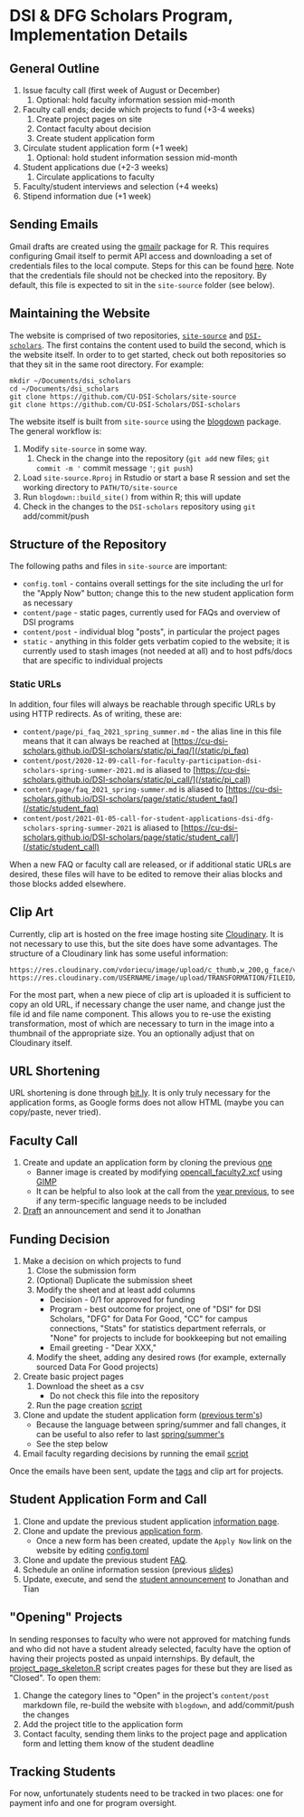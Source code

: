 DSI & DFG Scholars Program, Implementation Details
==================================================

## General Outline

1. Issue faculty call (first week of August or December)
   1. Optional: hold faculty information session mid-month
2. Faculty call ends; decide which projects to fund (+3-4 weeks)
   1. Create project pages on site
   2. Contact faculty about decision
   3. Create student application form
3. Circulate student application form (+1 week)
   1. Optional: hold student information session mid-month
4. Student applications due (+2-3 weeks)
   1. Circulate applications to faculty
5. Faculty/student interviews and selection (+4 weeks)
6. Stipend information due (+1 week)

## Sending Emails

Gmail drafts are created using the [gmailr](https://github.com/r-lib/gmailr) package for R. This requires configuring Gmail itself to permit API access and downloading a set of credentials files to the local compute. Steps for this can be found [here](https://github.com/r-lib/gmailr#setup). Note that the credentials file should not be checked into the repository. By default, this file is expected to sit in the `site-source` folder (see below).

## Maintaining the Website

The website is comprised of two repositories, [`site-source`](https://github.com/CU-DSI-Scholars/site-source) and [`DSI-scholars`](https://github.com/CU-DSI-Scholars/DSI-scholars). The first contains the content used to build the second, which is the website itself. In order to to get started, check out both repositories so that they sit in the same root directory. For example:

```
mkdir ~/Documents/dsi_scholars
cd ~/Documents/dsi_scholars
git clone https://github.com/CU-DSI-Scholars/site-source
git clone https://github.com/CU-DSI-Scholars/DSI-scholars
```

The website itself is built from `site-source` using the [blogdown](https://github.com/rstudio/blogdown) package. The general workflow is:

1. Modify `site-source` in some way.
   1. Check in the change into the repository (`git add` new files; `git commit -m '` commit message `'`; `git push`)
2. Load `site-source.Rproj` in Rstudio or start a base R session and set the working directory to `PATH/TO/site-source`
3. Run `blogdown::build_site()` from within R; this will update 
4. Check in the changes to the `DSI-scholars` repository using `git` add/commit/push

## Structure of the Repository

The following paths and files in `site-source` are important:

* `config.toml` - contains overall settings for the site including the url for the "Apply Now" button; change this to the new student application form as necessary
* `content/page` - static pages, currently used for FAQs and overview of DSI programs
* `content/post` - individual blog "posts", in particular the project pages
* `static` - anything in this folder gets verbatim copied to the website; it is currently used to stash images (not needed at all) and to host pdfs/docs that are specific to individual projects

### Static URLs

In addition, four files will always be reachable through specific URLs by using HTTP redirects. As of writing, these are:

* `content/page/pi_faq_2021_spring_summer.md` - the alias line in this file means that it can always be reached at [https://cu-dsi-scholars.github.io/DSI-scholars/static/pi_faq/](/static/pi_faq)
* `content/post/2020-12-09-call-for-faculty-participation-dsi-scholars-spring-summer-2021.md` is aliased to [https://cu-dsi-scholars.github.io/DSI-scholars/static/pi_call/](/static/pi_call)
* `content/page/faq_2021_spring-summer.md` is aliased to [https://cu-dsi-scholars.github.io/DSI-scholars/page/static/student_faq/](/static/student_faq)
* `content/post/2021-01-05-call-for-student-applications-dsi-dfg-scholars-spring-summer-2021` is aliased to [https://cu-dsi-scholars.github.io/DSI-scholars/page/static/student_call/](/static/student_call)

When a new FAQ or faculty call are released, or if additional static URLs are desired, these files will have to be edited to remove their alias blocks and those blocks added elsewhere.

## Clip Art

Currently, clip art is hosted on the free image hosting site [Cloudinary](https://cloudinary.com/). It is not necessary to use this, but the site does have some advantages. The structure of a Cloudinary link has some useful information:

```
https://res.cloudinary.com/vdoriecu/image/upload/c_thumb,w_200,g_face/v1599765419/social_network_bskhfi.png`
https://res.cloudinary.com/USERNAME/image/upload/TRANSFORMATION/FILEID/FILENAME.png`
```

For the most part, when a new piece of clip art is uploaded it is sufficient to copy an old URL, if necessary change the user name, and change just the file id and file name component. This allows you to re-use the existing transformation, most of which are necessary to turn in the image into a thumbnail of the appropriate size. You an optionally adjust that on Cloudinary itself.

## URL Shortening

URL shortening is done through [bit.ly](bit.ly). It is only truly necessary for the application forms, as Google forms does not allow HTML (maybe you can copy/paste, never tried).

## Faculty Call

1. Create and update an application form by cloning the previous [one](https://docs.google.com/forms/d/1804fmD_dkfSvNY3MGkIf2F3oQZzHuFWLbdSHi1Qc73Y/edit)
   * Banner image is created by modifying [opencall_faculty2.xcf](static/img/opencall_faculty2.xcf) using [GIMP](https://www.gimp.org/)
   * It can be helpful to also look at the call from the [year previous](https://docs.google.com/forms/d/1G2oDkj4_6B8pHeyyowdCaB3OycboLoqNM4KXqFl99Ys/edit?usp=drive_web), to see if any term-specific language needs to be included
2. [Draft](scripts/faculty_call_template.R) an announcement and send it to Jonathan

## Funding Decision

1. Make a decision on which projects to fund
   1. Close the submission form
   2. (Optional) Duplicate the submission sheet
   3. Modify the sheet and at least add columns
      * Decision - 0/1 for approved for funding
      * Program - best outcome for project, one of "DSI" for DSI Scholars, "DFG" for Data For Good, "CC" for campus connections, "Stats" for statistics department referrals, or "None" for projects to include for bookkeeping but not emailing
      * Email greeting - "Dear XXX,"
   4. Modify the sheet, adding any desired rows (for example, externally sourced Data For Good projects)
2. Create basic project pages
   1. Download the sheet as a csv
      * Do not check this file into the repository
   2. Run the page creation [script](scripts/project_page_skeleton.R)
3. Clone and update the student application form ([previous term's](https://docs.google.com/forms/d/1M-SVYlR1dKw3plAoJ1rxspTBRunMR-4QutycMEa7jAo/edit))
   * Because the language between spring/summer and fall changes, it can be useful to also refer to last [spring/summer's](https://docs.google.com/forms/d/1xYos2eQwoEoiYzYjiHi7U4ll9RSSmQ2P4KaKZwZ032g/edit?usp=drive_web)
   * See the step below
4. Email faculty regarding decisions by running the email [script](scripts/faculty_submission_response.R)

Once the emails have been sent, update the [tags](https://cu-dsi-scholars.github.io/DSI-scholars/tags/) and clip art for projects.

## Student Application Form and Call

1. Clone and update the previous student application [information page](content/post/2020-09-09-call-for-student-applications-dsi-dfg-scholars-fall-2020.md).
2. Clone and update the previous [application form](https://docs.google.com/forms/d/1M-SVYlR1dKw3plAoJ1rxspTBRunMR-4QutycMEa7jAo/edit).
   * Once a new form has been created, update the `Apply Now` link on the website by editing [config.toml](config.toml)
3. Clone and update the previous student [FAQ](content/page/faq_2020_fall.md).
4. Schedule an online information session (previous [slides](https://docs.google.com/presentation/d/11KPHFM94AcjEuTAZRP7qDmFmQ9UOYkK2EYHZY3bemyU/edit))
5. Update, execute, and send the [student announcement](scripts/student_call_template.R) to Jonathan and Tian

## "Opening" Projects

In sending responses to faculty who were not approved for matching funds and who did not have a student already selected, faculty have the option of having their projects posted as unpaid internships. By default, the [project_page_skeleton.R](scripts/project_page_skeleton.R) script creates pages for these but they are lised as "Closed". To open them:

1. Change the category lines to "Open" in the project's `content/post` markdown file, re-build the website with `blogdown`, and add/commit/push the changes
2. Add the project title to the application form
3. Contact faculty, sending them links to the project page and application form and letting them know of the student deadline

## Tracking Students

For now, unfortunately students need to be tracked in two places: one for payment info and one for program oversight.

